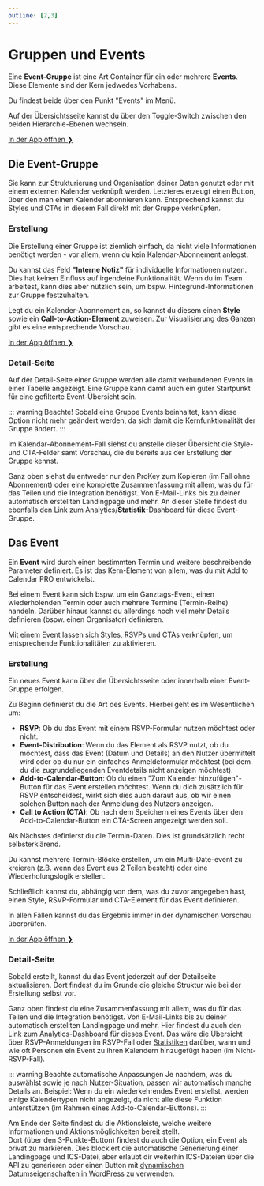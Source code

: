 ```yaml
---
outline: [2,3]
---
```


# Gruppen und Events

Eine **Event-Gruppe** ist eine Art Container für ein oder mehrere **Events**.
Diese Elemente sind der Kern jedwedes Vorhabens.

Du findest beide über den Punkt "Events" im Menü.

Auf der Übersichtsseite kannst du über den Toggle-Switch zwischen den beiden Hierarchie-Ebenen wechseln.

[In der App öffnen ❯](https://app.add-to-calendar-pro.com/de)

## Die Event-Gruppe

Sie kann zur Strukturierung und Organisation deiner Daten genutzt oder mit einem externen Kalender verknüpft werden.
Letzteres erzeugt einen Button, über den man einen Kalender abonnieren kann. Entsprechend kannst du Styles und CTAs in diesem Fall direkt mit der Gruppe verknüpfen.

### Erstellung

Die Erstellung einer Gruppe ist ziemlich einfach, da nicht viele Informationen benötigt werden - vor allem, wenn du kein Kalendar-Abonnement anlegst.

Du kannst das Feld **"Interne Notiz"** für individuelle Informationen nutzen. Dies hat keinen Einfluss auf irgendeine Funktionalität. Wenn du im Team arbeitest, kann dies aber nützlich sein, um bspw. Hintegrund-Informationen zur Gruppe festzuhalten.

Legt du ein Kalender-Abonnement an, so kannst du diesem einen **Style** sowie ein **Call-to-Action-Element** zuweisen.
Zur Visualisierung des Ganzen gibt es eine entsprechende Vorschau.

[In der App öffnen ❯](https://app.add-to-calendar-pro.com/de/create-group)

### Detail-Seite

Auf der Detail-Seite einer Gruppe werden alle damit verbundenen Events in einer Tabelle angezeigt. Eine Gruppe kann damit auch ein guter Startpunkt für eine gefilterte Event-Übersicht sein.

::: warning Beachte!
Sobald eine Gruppe Events beinhaltet, kann diese Option nicht mehr geändert werden, da sich damit die Kernfunktionalität der Gruppe ändert.
:::

Im Kalendar-Abonnement-Fall siehst du anstelle dieser Übersicht die Style- und CTA-Felder samt Vorschau, die du bereits aus der Erstellung der Gruppe kennst.

Ganz oben siehst du entweder nur den ProKey zum Kopieren (im Fall ohne Abonnement) oder eine komplette Zusammenfassung mit allem, was du für das Teilen und die Integration benötigst. Von E-Mail-Links bis zu deiner automatisch erstellten Landingpage und mehr. An dieser Stelle findest du ebenfalls den Link zum Analytics/**Statistik**-Dashboard für diese Event-Gruppe.

## Das Event

Ein **Event** wird durch einen bestimmten Termin und weitere beschreibende Parameter definiert. Es ist das Kern-Element von allem, was du mit Add to Calendar PRO entwickelst.

Bei einem Event kann sich bspw. um ein Ganztags-Event, einen wiederholenden Termin oder auch mehrere Termine (Termin-Reihe) handeln. Darüber hinaus kannst du allerdings noch viel mehr Details definieren (bspw. einen Organisator) definieren.

Mit einem Event lassen sich Styles, RSVPs und CTAs verknüpfen, um entsprechende Funktionalitäten zu aktivieren.

### Erstellung

Ein neues Event kann über die Übersichtsseite oder innerhalb einer Event-Gruppe erfolgen.

Zu Beginn definierst du die Art des Events.
Hierbei geht es im Wesentlichen um:

* **RSVP**: Ob du das Event mit einem RSVP-Formular nutzen möchtest oder nicht.
* **Event-Distribution**: Wenn du das Element als RSVP nutzt, ob du möchtest, dass das Event (Datum und Details) an den Nutzer übermittelt wird oder ob du nur ein einfaches Anmeldeformular möchtest (bei dem du die zugrundeliegenden Eventdetails nicht anzeigen möchtest).
* **Add-to-Calendar-Button**: Ob du einen "Zum Kalender hinzufügen"-Button für das Event erstellen möchtest. Wenn du dich zusätzlich für RSVP entscheidest, wirkt sich dies auch darauf aus, ob wir einen solchen Button nach der Anmeldung des Nutzers anzeigen.
* **Call to Action (CTA)**: Ob nach dem Speichern eines Events über den Add-to-Calendar-Button ein CTA-Screen angezeigt werden soll.

Als Nächstes definierst du die Termin-Daten.
Dies ist grundsätzlich recht selbsterklärend.

Du kannst mehrere Termin-Blöcke erstellen, um ein Multi-Date-event zu kreieren (z.B. wenn das Event aus 2 Teilen besteht) oder eine Wiederholungslogik erstellen.

Schließlich kannst du, abhängig von dem, was du zuvor angegeben hast, einen Style, RSVP-Formular und CTA-Element für das Event definieren.

In allen Fällen kannst du das Ergebnis immer in der dynamischen Vorschau überprüfen.

[In der App öffnen ❯](https://app.add-to-calendar-pro.com/de/group/create-group/create-event)

### Detail-Seite

Sobald erstellt, kannst du das Event jederzeit auf der Detailseite aktualisieren.
Dort findest du im Grunde die gleiche Struktur wie bei der Erstellung selbst vor.

Ganz oben findest du eine Zusammenfassung mit allem, was du für das Teilen und die Integration benötigst. Von E-Mail-Links bis zu deiner automatisch erstellten Landingpage und mehr. Hier findest du auch den Link zum Analytics-Dashboard für dieses Event. Das wäre die Übersicht über RSVP-Anmeldungen im RSVP-Fall oder [Statistiken](/de/application-manual/analytics.html) darüber, wann und wie oft Personen ein Event zu ihren Kalendern hinzugefügt haben (im Nicht-RSVP-Fall).

::: warning Beachte automatische Anpassungen
Je nachdem, was du auswählst sowie je nach Nutzer-Situation, passen wir automatisch manche Details an. Beispiel: Wenn du ein wiederkehrendes Event erstellst, werden einige Kalendertypen nicht angezeigt, da nicht alle diese Funktion unterstützen (im Rahmen eines Add-to-Calendar-Buttons).
:::

Am Ende der Seite findest du die Aktionsleiste, welche weitere Informationen und Aktionsmöglichkeiten bereit stellt.  
Dort (über den 3-Punkte-Button) findest du auch die Option, ein Event als privat zu markieren. 
Dies blockiert die automatische Generierung einer Landingpage und ICS-Datei, aber erlaubt dir weiterhin ICS-Dateien über die API zu generieren oder einen Button mit [dynamischen Datumseigenschaften in WordPress](/de/integration/wordpress.html#dynamische-verbindungen) zu verwenden.